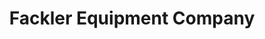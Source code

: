---
title: "Fackler Equipment Company"
url: /ontario/fackler-equipment-company/
shop: Landwirtschaftlich
---